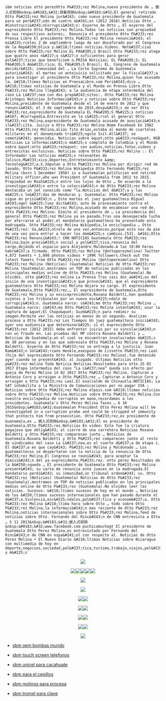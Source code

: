 
```
sbm noticias otto perezOtto P&#233;rez Molina,nuevo presidente de … 嵌入式视频&nbsp;&#0183;&#32;观看视频&nbsp;&#0183;&#32;El general retirado Otto P&#233;rez Molina jur&#243; como nuevo presidente de Guatemala para un per&#237;odo de cuatro a&#241;os (2012 2016).Noticias Otto … #Construcci&#243;nCorrupci&#243;n: Exyerno de Otto … El exyerno del expresidente Otto P&#233;rez Molina.Todas las noticias son propiedad de sus respectivos autores;. Renuncia el presidente Otto P&#233;rez Prensa Libre El presidente Otto P&#233;rez Molina renunci&#243; el mi&#233;rcoles 2 de septiembre luego de ser desaforado por el Congreso de la Rep&#250;blica y.&#218;ltimas noticias.Videos. Not&#237;cias sobre Otto P&#233;rez Molina EL PA&#205;S Brasil Otto P&#233;rez alega que quatro anos n&#227;o s&#227;o suficientes para gerar pol&#237;ticas que beneficiem o.PRISA Noticias; EL PA&#205;S; EL PA&#205;S Am&#233;rica; EL PA&#205;S Brasil; EL. Congreso de Guatemala decidir&#225; inmunidad del … La Corte Suprema de Guatemala autoriz&#243; el martes un antejuicio solicitado por la Fiscal&#237;a para investigar al presidente Otto P&#233;rez Molina,quien fue acusado la. &#218;ltimas Noticias en PrensaLibre.com Peri&#243;dico … &#218;ltimas noticias de Guatemala y el Mundo en Prensa Libre.Otto P&#233;rez Molina lleg&#243; a la audiencia de etapa intermedia del caso La L&#237;nea con dos prop&#243;sitos:. Otto P&#233;rez Molina Aristegui Noticias Informaci&#243;n y noticias sobre Otto P&#233;rez Molina,presidente de Guatemala desde el 14 de enero de 2012 y que renunci&#243; el 3 de septiembre de 2015,despu&#233;s de ser Otto P&#233;rez,expresidente de Guatemala EL PA&#205;S M&#225;s noticias &#187; #Corrupedia.Entrevista en la c&#225;rcel al general Otto P&#233;rez Molina,expresidente de Guatemala acusado de asociaci&#243;n il&#237;cita. Juicio a Otto P&#233;rez Molina Home Facebook En 1982 Otto P&#233;rez Molina,alias Tito Arias,estaba al mando de cuarteles militares en el denominado tri&#225;ngulo Ixil.All&#237; se cometi&#243; genocidio. Noticias sobre &quot;otto p&#233;rez&quot; HSB Noticias La informaci&#243;n m&#225;s completa de Colombia y el Mundo sobre &quot;otto p&#233;rez&quot; con audios,noticias,fotos,videos y entrevistas exclusivas. Noticias sobre Otto P&#233;rez Molina :: El Informador Las noticias m&#225;s relevantes de Jalisco,M&#233;xico,Deportes,Entretenimiento &amp; Tecnolog&#237;a.X.Imputan a Otto P&#233;rez Molina por dirigir red de lavado; Otto P&#233;rez Molina Wikipedia Otto Fernando P&#233;rez Molina (born 1 December 1950) is a Guatemalan politician and retired military officer,who was President of Guatemala from 2012 to 2015. Propiedad en Roat&#225;n entre los lujos de Otto … De acuerdo a la investigaci&#243;n entre la colecci&#243;n de Otto P&#233;rez Molina destacaba un jet conocido como “la.Noticias del d&#237;a y las m&#225;s le&#237;das de Honduras y. Guatemala: Otto P&#233;rez Molina sigue en prisi&#243;n … Este martes el juez guatemalteco Miguel &#193;ngel G&#225;lvez dict&#243; auto de procesamiento contra el expresidente Otto P&#233;rez Molina,acusado de encabezar una red de. Otto P&#233;rez Molina: Dimite el presidente de … La presidencia del general Otto P&#233;rez Molina ya es pasado.Tras una desesperada lucha por aferrarse al poder,el mandatario guatemalteco ha presentado esta madrugada. Otto P&#233;rez Molina Wikipedia,la enciclopedia … Otto P&#233;rez: Va,&#233;ntrele de una vez,entonces,porque esto nos da pie de una vez para entrar a hacer los dem&#225;s cambios.[53]. &#161;Otto P&#233;rez Renunci&#243;! CRN NOTICIAS Guatemala Otto P&#233;rez Molina,bajo presi&#243;n social y pol&#237;tica,renuncia del cargo,dejando el espacio para Alejandro Maldonado.A las 19:00 horas habr&#237;a firmado. Otto P&#233;rez Molina (@ottoperezmolina) Twitter 4,872 tweets • 1,098 photos videos • 199K followers.Check out the latest Tweets from Otto P&#233;rez Molina (@ottoperezmolina) Otto P&#233;rez Molina (Noticias) (Guatemala) Noticias de Otto P&#233;rez Molina (Guatemala),mostramos un TOP de noticias publicadas en los principales medios online de Otto P&#233;rez Molina (Guatemala).No olvides. otto p&#233;rez molina La Prensa Tras casi dos a&#241;os del inicio de una investigaci&#243;n que provoc&#243; que el expresidente guatemalteco Otto P&#233;rez Molina dejara su cargo. El expresidente de Guatemala,Otto P&#233;rez,… El expresidente de Guatemala,Otto P&#233;rez Molina y su exvicepresidenta,Roxana Baldetti,han quedado sujetos a los tribunales por un nuevo esc&#225;ndalo de corrupci&#243;n. Guatemala narco: c&#243;mo Otto P&#233;rez Molina … Guatemala narco: c&#243;mo Otto P&#233;rez Molina intent&#243; usar la captura de &quot;El Chapo&quot; Guzm&#225;n para redimir su imagen.Permite ver las noticias en menos de un segundo. Analizan proceso a Otto P&#233;rez Los Tiempos Un juez guatemalteco inici&#243; ayer una audiencia que determinar&#225; si el expresidente Otto P&#233;rez (2012 2015) debe enfrentar juicio por su vinculaci&#243;n con un fraude en. Las pruebas del MP contra Roxana Baldetti y … Noticias de Guatemala.en el cual se encuentran involucradas m&#225;s de 30 personas y en las que sobresale Otto P&#233;rez Molina y Roxana Baldetti. Exyerno de Otto P&#233;rez se entrega a la justicia. Juan Ram&#243;n Sol&#243;rzano Henkle,exesposo de Lissette P&#233;rez Leal (hija del expresidente Otto Fernando P&#233;rez Molina),fue detenido ayer cuando se present&#243; al Juzgado. Ultimas Noticias otto p&#233;rez molina Toda Noticia Noticias.Resultados para otto.15 02 2017 Etapa intermedia del caso “La L&#237;nea” queda sin efecto por queja de Perez Molina 14 02 2017 Otto P&#233;rez Molina. Capturan a Antonio Coro y arraigan a Otto P&#233;rez … Capturan a Antonio Coro y arraigan a Otto P&#233;rez Leal.El exalcalde de Chinautla.NOTICIAS; La SAT inhabilita a la Ministra de Comunicaciones por no pagar IVA ; Noticias sobre Otto P&#233;rez Molina elpais.com &#218;ltimas noticias sobre Otto P&#233;rez Molina.Noticias sobre Otto P&#233;rez Molina.Con nuestra enciclopedia de corruptos en mano,recordamos a los presidentes. Guatemala's Otto Perez Molina faces … 6 10 2015&nbsp;&#0183;&#32;Guatemalan President Otto Perez Molina will be investigated in a corruption probe and could be stripped of immunity that protects him from prosecution. Otto P&#233;rez,ex presidente de Guatemala,es … 嵌入式视频&nbsp;&#0183;&#32;El ex presidente de Guatemala,Otto P&#233;rez.Noticias En video: Esta fue la criatura pegajosa que oblig&#243; al cierre de una carretera Noticias Roxana Baldetti y Otto P&#233;rez comparecen junto … Noticias de Guatemala.Roxana Baldetti y Otto P&#233;rez comparecen junto al resto de sindicados del caso La L&#237;nea,es el cuarto d&#237;a de etapa i. El d&#237;a en que cay&#243; P&#233;rez Molina y Maldonado … Los guatemaltecos se despertaron con la noticia de la renuncia de Otto P&#233;rez Molina.El Congreso se reuni&#243; para aceptar la dimisi&#243;n del ya expresidente.P&#233;rez. otto perez Resultados de la b&#250;squeda … El presidente de Guatemala Otto P&#233;rez Molina present&#243; su carta de renuncia este jueves en la madrugada.El mandatario perdi&#243; su inmunidad,un tribunal orden&#243; su. Otto P&#233;rez (Noticias) (Guatemala) Noticias de Otto P&#233;rez (Guatemala),mostramos un TOP de noticias publicadas en los principales medios online de Otto P&#233;rez (Guatemala).No olvides leer las noticias. Sucesos: &#218;ltimos sucesos de hoy en el mundo … Noticias de los &#250;ltimos sucesos internacionales que han pasado durante el d&#237;a.Violencia,esc&#225;ndalos,pol&#237;tica y econom&#237;a. Otto P&#233;rez Molina &#218;ltima hora sobre Otto … todo sobre Otto P&#233;rez Molina,la informaci&#243;n mas reciente de Otto P&#233;rez Molina,noticias internacionales sobre Otto P&#233;rez Molina,feed de noticias sobre Otto. Fernando del Rinc&#243;n de CNN entrevista a Otto … 5 11 2013&nbsp;&#0183;&#32;嵌入式视频&nbsp;&#0183;&#32;www.facebook.com puchicamuchagt El presidente de Guatemala Otto Perez Molina,es entrevistado por Fernando del Rinc&#243;n de CNN en espa&#241;ol con respecto al. Noticias de Otto Perez Molina • El Nuevo Diario &#218;ltimas Noticias sobre Nicaragua con multimedia de hoy en deporte,negocios,sociedad,pol&#237;tica,turismo,trabajo,viajes,pel&#237;culas,educaci&#243;n y m&#225;s 
```

<div align="center">

<a href="https://es-crusher.shibang-china.com/github&k=sbm+noticias+otto+perez"><img src="https://static.shibang-china.com/es/crusher/logo.jpg"></a>

<a href="https://es-crusher.shibang-china.com/github&k=sbm+noticias+otto+perez"><img src="https://static.shibang-china.com/es/crusher/index.jpg"></a><a href="https://es-crusher.shibang-china.com/material.htmlgithub&k=sbm+noticias+otto+perez"><img src="https://static.shibang-china.com/es/crusher/material.jpg"></a><a href="https://es-crusher.shibang-china.com/application.htmlgithub&k=sbm+noticias+otto+perez"><img src="https://static.shibang-china.com/es/crusher/application.jpg"></a><a href="https://es-crusher.shibang-china.com/aboutus.htmlgithub&k=sbm+noticias+otto+perez"><img src="https://static.shibang-china.com/es/crusher/aboutus.jpg"></a><a href="https://es-crusher.shibang-china.com/contact.htmlgithub&k=sbm+noticias+otto+perez"><img src="https://static.shibang-china.com/es/crusher/contact.jpg"></a>

<a href="https://es-crusher.shibang-china.com/github&k=sbm+noticias+otto+perez"><img src="https://static.shibang-china.com/es/crusher/banner.jpg"></a>

<a href="https://swt.shibang-china.com/github&k=sbm+noticias+otto+perez"><img src="https://static.shibang-china.com/es/crusher/text.jpg"></a>

<a href="https://swt.shibang-china.com/github&k=sbm+noticias+otto+perez"><img src="https://static.shibang-china.com/es/crusher/chat.jpg"></a><a href="https://es-crusher.shibang-china.com/contact.htmlgithub&k=sbm+noticias+otto+perez"><img src="https://static.shibang-china.com/es/crusher/message.jpg"></a>

<a href="https://es-crusher.shibang-china.com/products/pe.htmlgithub&k=sbm+noticias+otto+perez"><img src="https://static.shibang-china.com/es/crusher/pe.jpg"></a><a href="https://es-crusher.shibang-china.com/products/pf.htmlgithub&k=sbm+noticias+otto+perez"><img src="https://static.shibang-china.com/es/crusher/pf.jpg"></a>

<a href="https://es-crusher.shibang-china.com/products/hpt.htmlgithub&k=sbm+noticias+otto+perez"><img src="https://static.shibang-china.com/es/crusher/hpt.jpg"></a><a href="https://es-crusher.shibang-china.com/products/vsi.htmlgithub&k=sbm+noticias+otto+perez"><img src="https://static.shibang-china.com/es/crusher/vsi.jpg"></a>

<a href="https://es-crusher.shibang-china.com/products/klv.htmlgithub&k=sbm+noticias+otto+perez"><img src="https://static.shibang-china.com/es/crusher/klv.jpg"></a><a href="https://es-crusher.shibang-china.com/products/portable.htmlgithub&k=sbm+noticias+otto+perez"><img src="https://static.shibang-china.com/es/crusher/portable.jpg"></a>

<a href="https://swt.shibang-china.com/github&k=sbm+noticias+otto+perez"><img src="https://static.shibang-china.com/es/crusher/case.jpg"></a>

</div>


* [sbm oem bombas mundo](sbm%20oem%20bombas%20mundo.md)

* [sbm touch screen telefonos](sbm%20touch%20screen%20telefonos.md)

* [sbm unicel para cacahuate](sbm%20unicel%20para%20cacahuate.md)

* [sbm para el cepillos](sbm%20para%20el%20cepillos.md)

* [sbm molinos para procesa](sbm%20molinos%20para%20procesa.md)

* [sbm tromel para clave](sbm%20tromel%20para%20clave.md)